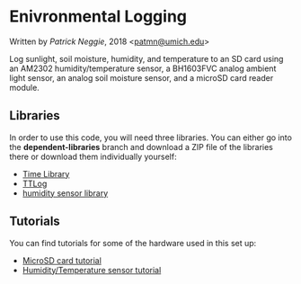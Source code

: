 # Enivronmental Logging
Written by *Patrick Neggie*, 2018 <<patmn@umich.edu>>

Log sunlight, soil moisture, humidity, and temperature to an SD card using an AM2302 humidity/temperature sensor, a BH1603FVC analog ambient light sensor, an analog soil moisture sensor, and a microSD card reader module.

## Libraries
In order to use this code, you will need three libraries. You can either go into the **dependent-libraries** branch and download a ZIP file of the libraries there or download them individually yourself:
* [Time Library][time-lib-zip]
* [TTLog][TTLog-zip]
* [humidity sensor library][humidity-sensor-zip]

## Tutorials
You can find tutorials for some of the hardware used in this set up:
* [MicroSD card tutorial][sdcard-tutorial]
* [Humidity/Temperature sensor tutorial][am2302-tutorial]


[time-lib-zip]: "https://github.com/PaulStoffregen/Time/archive/master.zip"
[TTLog-zip]: "https://github.com/TinkerYpsi/TTLog/archive/master.zip"
[humidity-sensor-zip]: "http://static.cactus.io/downloads/library/am2302/cactus_io_AM2302.zip"
[sdcard-tutorial]: "https://docs.google.com/document/d/11fd5CjdSFBCdqqH4awOgLhqdfO8_vMDFwVs2HG7NDc0/edit?usp=sharing"
[am2302-tutorial]: "https://docs.google.com/document/d/1Tqajr00DiD7vihQLtlmfYF8WjfIM4vp-AH7fxCeKd8k/edit?usp=sharing"

